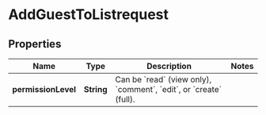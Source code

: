 

# AddGuestToListrequest


## Properties

| Name | Type | Description | Notes |
|------------ | ------------- | ------------- | -------------|
|**permissionLevel** | **String** | Can be &#x60;read&#x60; (view only), &#x60;comment&#x60;, &#x60;edit&#x60;, or &#x60;create&#x60; (full). |  |



